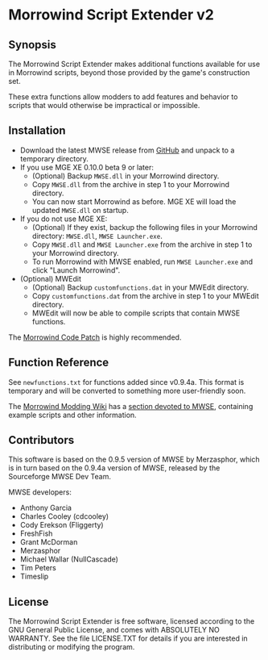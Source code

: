 # Morrowind Script Extender v2

## Synopsis
The Morrowind Script Extender makes additional functions available for use in Morrowind scripts, beyond those provided by the game's construction set. 

These extra functions allow modders to add features and behavior to scripts that would otherwise be impractical or impossible.

## Installation

* Download the latest MWSE release from [GitHub](https://github.com/Merzasphor/MWSE/releases) and unpack to a temporary directory.
* If you use MGE XE 0.10.0 beta 9 or later:
	* (Optional) Backup `MWSE.dll` in your Morrowind directory.
	* Copy `MWSE.dll` from the archive in step 1 to your Morrowind directory.
	* You can now start Morrowind as before. MGE XE will load the updated `MWSE.dll` on startup.
* If you do not use MGE XE:
	* (Optional) If they exist, backup the following files in your Morrowind directory: `MWSE.dll`, `MWSE Launcher.exe`.
	* Copy `MWSE.dll` and `MWSE Launcher.exe` from the archive in step 1 to your Morrowind directory.
	* To run Morrowind with MWSE enabled, run `MWSE Launcher.exe` and click "Launch Morrowind".
* (Optional) MWEdit
	* (Optional) Backup `customfunctions.dat` in your MWEdit directory.
	* Copy `customfunctions.dat` from the archive in step 1 to your MWEdit directory.
	* MWEdit will now be able to compile scripts that contain MWSE functions.

The [Morrowind Code Patch](https://www.nexusmods.com/morrowind/mods/19510/) is highly recommended.

## Function Reference

See `newfunctions.txt` for functions added since v0.9.4a. This format is temporary and will be converted to something more user-friendly soon.

The [Morrowind Modding Wiki](http://wiki.theassimilationlab.com/mmw/Main_Page) has a [section devoted to MWSE](http://wiki.theassimilationlab.com/mmw/MWSE), containing example scripts and other information.

## Contributors
This software is based on the 0.9.5 version of MWSE by Merzasphor, which is in turn based on the 0.9.4a version of MWSE, released by the Sourceforge MWSE Dev Team.

MWSE developers:

- Anthony Garcia
- Charles Cooley (cdcooley)
- Cody Erekson (Fliggerty)
- FreshFish
- Grant McDorman
- Merzasphor
- Michael Wallar (NullCascade)
- Tim Peters
- Timeslip

## License
The Morrowind Script Extender is free software, licensed according to the GNU General Public License, and comes with ABSOLUTELY NO WARRANTY. See the file LICENSE.TXT for details if you are interested in distributing or modifying the program.
